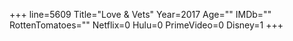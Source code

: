 +++
line=5609
Title="Love & Vets"
Year=2017
Age=""
IMDb=""
RottenTomatoes=""
Netflix=0
Hulu=0
PrimeVideo=0
Disney=1
+++


